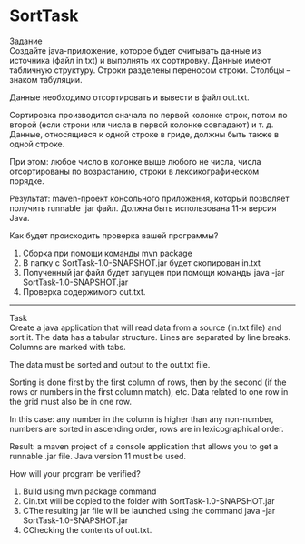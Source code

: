 # SortTask


Задание <br />
Создайте java-приложение, которое будет считывать данные из источника (файл in.txt) и выполнять их сортировку. Данные имеют табличную структуру. Строки разделены переносом строки. Столбцы – знаком табуляции.

Данные необходимо отсортировать и вывести в файл out.txt.

Сортировка производится сначала по первой колонке строк, потом по второй (если строки или числа в первой колонке совпадают) и т. д. Данные, относящиеся к одной строке в гриде, должны быть также в одной строке.

При этом: любое число в колонке выше любого не числа, числа отсортированы по возрастанию, строки в лексикографическом порядке.


Результат: 
maven-проект консольного приложения, который позволяет получить runnable .jar файл.
Должна быть использована 11-я версия Java.

Как будет происходить проверка вашей программы?
1.	Сборка при помощи команды mvn package
2.	В папку с SortTask-1.0-SNAPSHOT.jar будет скопирован in.txt 
3.	Полученный jar файл будет запущен при помощи команды java -jar SortTask-1.0-SNAPSHOT.jar
4.	Проверка содержимого out.txt.
--------------------------------------------------------------------------

Task <br />
Create a java application that will read data from a source (in.txt file) and sort it. The data has a tabular structure. Lines are separated by line breaks. Columns are marked with tabs.

The data must be sorted and output to the out.txt file.

Sorting is done first by the first column of rows, then by the second (if the rows or numbers in the first column match), etc. Data related to one row in the grid must also be in one row.

In this case: any number in the column is higher than any non-number, numbers are sorted in ascending order, rows are in lexicographical order.

Result: a maven project of a console application that allows you to get a runnable .jar file. Java version 11 must be used.

How will your program be verified?

1.	Build using mvn package command
2.	Сin.txt will be copied to the folder with SortTask-1.0-SNAPSHOT.jar
3.	СThe resulting jar file will be launched using the command java -jar SortTask-1.0-SNAPSHOT.jar
4.	СChecking the contents of out.txt.

